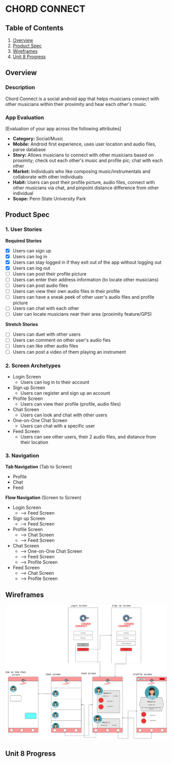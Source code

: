 # CHORD CONNECT

## Table of Contents
1. [Overview](#Overview)
1. [Product Spec](#Product-Spec)
1. [Wireframes](#Wireframes)
1. [Unit 8 Progress](#Unit-8-Progress)

## Overview

### Description
Chord Connect is a social android app that helps musicians connect with other musicians within their proximity and hear each other's music.

### App Evaluation
[Evaluation of your app across the following attributes]
- **Category:** Social/Music
- **Mobile:** Android first experience, uses user location and audio files, parse database
- **Story:** Allows musicians to connect with other musicians based on proximity; check out each other's music and profile pic; chat with each other 
- **Market:** Individuals who like composing music/instrumentals and collaborate with other individuals
- **Habit:** Users can post their profile picture, audio files, connect with other musicians via chat, and pinpoint distance difference from other individual
- **Scope:** Penn State University Park

## Product Spec

### 1. User Stories

**Required Stories**

* [x] Users can sign up
* [x] Users can log in 
* [x] Users can stay logged in if they exit out of the app without logging out
* [x] Users can log out
* [ ] Users can post their profile picture
* [ ] Users can enter their address information (to locate other musicians)
* [ ] Users can post audio files 
* [ ] Users can view their own audio files in their profile
* [ ] Users can have a sneak peek of other user's audio files and profile picture
* [ ] Users can chat with each other
* [ ] User can locate musicians near their area (proximity feature/GPS)

**Stretch Stories**

* [ ] Users can duet with other users
* [ ] Users can comment on other user's audio fies
* [ ] Users can like other audio files
* [ ] Users can post a video of them playing an instrument

### 2. Screen Archetypes

* Login Screen
   * Users can log in to their account
* Sign up Screen
   * Users can register and sign up an account
* Profile Screen
   * Users can view their profile (profile, audio files)
* Chat Screen
   * Users can look and chat with other users
* One-on-One Chat Screen
   * Users can chat with a specific user
* Feed Screen
   * Users can see other users, their 2 audio files, and distance from their location

### 3. Navigation

**Tab Navigation** (Tab to Screen)

* Profile
* Chat
* Feed

**Flow Navigation** (Screen to Screen)

* Login Screen
   * --> Feed Screen
* Sign up Screen
   * --> Feed Screen
* Profile Screen
   * --> Chat Screen
   * --> Feed Screen
* Chat Screen
   * --> One-on-One Chat Screen
   * --> Feed Screen
   * --> Profile Screen
* Feed Screen
   * --> Chat Screen
   * --> Profile Screen

## Wireframes

<img src="wireframe.jpg" width=600>

## Unit 8 Progress
